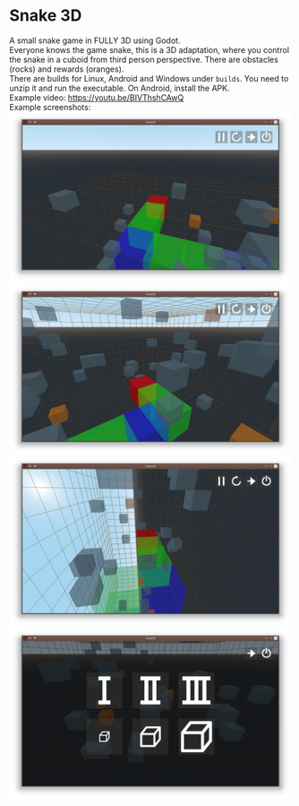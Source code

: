 # Snake 3D
A small snake game in FULLY 3D using Godot.<br/>
Everyone knows the game snake, this is a 3D adaptation, where you control the snake in a cuboid from third person perspective. There are obstacles (rocks) and rewards (oranges).<br/>
There are builds for Linux, Android and Windows under <code>builds</code>. You need to unzip it and run the executable. On Android, install the APK.<br/>
Example video: https://youtu.be/BIVThshCAwQ<br/>
Example screenshots:
![screenshot1](screenshots/ss_1.png)
![screenshot2](screenshots/ss_2.png)
![screenshot3](screenshots/ss_3.png)
![screenshot4](screenshots/ss_4.png)
